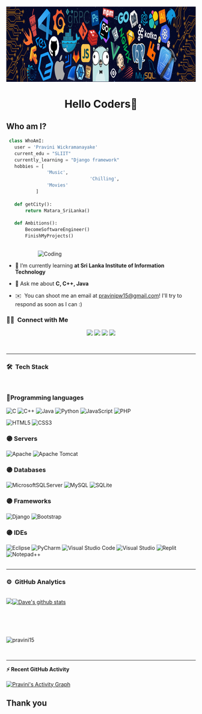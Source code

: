 <img alight="center" height ="200" width="1000"
src="https://github.com/Jaydeep-Yadav/Jaydeep-Yadav/blob/main/banner.png"/>
<h1 align="center">Hello Coders👋</h1>

## Who am I?

 ```python
  class WhoAmI:
    user = 'Pravini Wickramanayake'
	current_edu = "SLIIT"
    currently_learning = "Django framework"
	hobbies = [
				'Music',
                       	        'Chilling',
				'Movies'
			]
	
	def getCity():
		return Matara_SriLanka()
	
	def Ambitions():
		BecomeSoftwareEngineer()
		FinishMyProjects()
	
 ```



<img align ="right" alt="Coding" width="420" src="https://resultpediabd.com/wp-content/uploads/2019/08/me.gif"> <br/>



- 🌱 I’m currently learning **at Sri Lanka Institute of Information Technology**

- 💬 Ask me about **C, C++, Java**

- ✉️ &nbsp;You can shoot me an email at pravinipw15@gmail.com! I'll try to respond as soon as I can :)



### 🤝🏻 &nbsp;Connect with Me

<p align="center">
<a href="https://www.linkedin.com/in/pravini-wickramanayake-09156b225/"><img src="https://img.shields.io/badge/-Pravini%20Wickramanayake-0077B5?style=flat&logo=Linkedin&logoColor=white"/></a>
<a href="mailto:pravinipw15@gmail.com"><img src="https://img.shields.io/badge/-pravinipw15@gmail.com-D14836?style=flat&logo=Gmail&logoColor=white"/></a>
<a href="https://instagram.com/_praviiii______"><img src="https://img.shields.io/badge/-_praviiii______-E4405F?style=flat&logo=Instagram&logoColor=white"/></a>
<a href="https://facebook.com/pravini.wickramanayake.3"><img src="https://img.shields.io/badge/-@Pravini%20Wickramanayake-1877F2?style=flat&logo=Facebook&logoColor=white"/></a>
</p>
<br/>
<hr>

### 🛠 &nbsp;Tech Stack
<br/>

###  🔘Programming languages
![C](https://img.shields.io/badge/c-%2300599C.svg?style=for-the-badge&logo=c&logoColor=white)
![C++](https://img.shields.io/badge/c++-%2300599C.svg?style=for-the-badge&logo=c%2B%2B&logoColor=white)
![Java](https://img.shields.io/badge/java-%23ED8B00.svg?style=for-the-badge&logo=java&logoColor=white)
![Python](https://img.shields.io/badge/python-3670A0?style=for-the-badge&logo=python&logoColor=ffdd54)
![JavaScript](https://img.shields.io/badge/javascript-%23323330.svg?style=for-the-badge&logo=javascript&logoColor=%23F7DF1E)
![PHP](https://img.shields.io/badge/php-%23777BB4.svg?style=for-the-badge&logo=php&logoColor=white)
<br>

![HTML5](https://img.shields.io/badge/html5-%23E34F26.svg?style=for-the-badge&logo=html5&logoColor=white)
![CSS3](https://img.shields.io/badge/css3-%231572B6.svg?style=for-the-badge&logo=css3&logoColor=white)
<br/>

###  🟣 Servers
![Apache](https://img.shields.io/badge/apache-%23D42029.svg?style=for-the-badge&logo=apache&logoColor=white)
![Apache Tomcat](https://img.shields.io/badge/apache%20tomcat-%23F8DC75.svg?style=for-the-badge&logo=apache-tomcat&logoColor=black)
<br/>

###  🟣 Databases
![MicrosoftSQLServer](https://img.shields.io/badge/Microsoft%20SQL%20Sever-CC2927?style=for-the-badge&logo=microsoft%20sql%20server&logoColor=white)
![MySQL](https://img.shields.io/badge/mysql-%2300f.svg?style=for-the-badge&logo=mysql&logoColor=white)
![SQLite](https://img.shields.io/badge/sqlite-%2307405e.svg?style=for-the-badge&logo=sqlite&logoColor=white)
<br/>

###  🟣 Frameworks
![Django](https://img.shields.io/badge/django-%23092E20.svg?style=for-the-badge&logo=django&logoColor=white)
![Bootstrap](https://img.shields.io/badge/bootstrap-%23563D7C.svg?style=for-the-badge&logo=bootstrap&logoColor=white)
<br/>

###  🟣 IDEs
![Eclipse](https://img.shields.io/badge/Eclipse-FE7A16.svg?style=for-the-badge&logo=Eclipse&logoColor=white)
![PyCharm](https://img.shields.io/badge/pycharm-143?style=for-the-badge&logo=pycharm&logoColor=black&color=black&labelColor=green)
![Visual Studio Code](https://img.shields.io/badge/Visual%20Studio%20Code-0078d7.svg?style=for-the-badge&logo=visual-studio-code&logoColor=white)
![Visual Studio](https://img.shields.io/badge/Visual%20Studio-5C2D91.svg?style=for-the-badge&logo=visual-studio&logoColor=white)
![Replit](https://img.shields.io/badge/Replit-DD1200?style=for-the-badge&logo=Replit&logoColor=white)
![Notepad++](https://img.shields.io/badge/Notepad++-90E59A.svg?style=for-the-badge&logo=notepad%2b%2b&logoColor=black)
<br/>
<br/>

<hr>

### ⚙️ &nbsp;GitHub Analytics

<br/>

<a href="https://github.com/Pravini15">
  <img align="left" src="https://github-readme-stats.vercel.app/api/top-langs/?username=Pravini15&theme=tokyonight" />
  </a>

<a href="https://github.com/Pravini15">
 <img align="center" src="https://github-readme-stats.vercel.app/api?username=Pravini15&show_icons=true&theme=tokyonight&line_height=27" alt="Dave's github stats"/>
</a>

<br/>
<br/>
<br/>
<br/>
<br/>

<p><img align="center" src="https://github-readme-streak-stats.herokuapp.com/?user=pravini15&theme=tokyonight" alt="pravini15" /></p>

<br/>
<hr>

  <summary><b>⚡ Recent GitHub Activity</b></summary>
  <br/>
   <a href="https://github.com/Pravini15"><img alt="Pravini's Activity Graph" src="https://activity-graph.herokuapp.com/graph?username=Pravini15&custom_title=Pravini15's%20Contribution%20Graph&theme=react-dark" /></a>
  <br/>

<h2> Thank you </h2>
